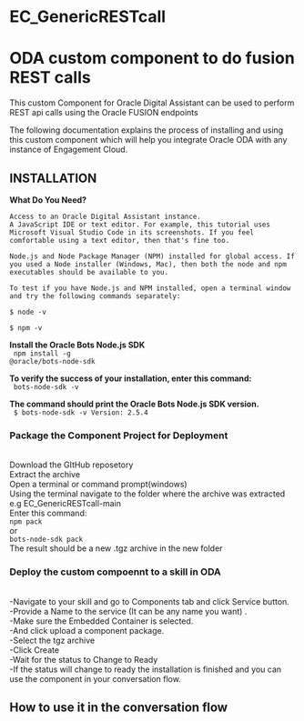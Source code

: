 # EC_GenericRESTcall
<h1>ODA custom component to do fusion REST calls</h1>
This custom Component for Oracle Digital Assistant can be used to perform REST api calls using the Oracle FUSION endpoints

The following documentation explains the process of installing and using this custom
component which will help you integrate Oracle ODA with any instance of Engagement
Cloud.

<h2>INSTALLATION</h2>

<b>What Do You Need?</b>

    Access to an Oracle Digital Assistant instance.
    A JavaScript IDE or text editor. For example, this tutorial uses Microsoft Visual Studio Code in its screenshots. If you feel comfortable using a text editor, then that's fine too.

    Node.js and Node Package Manager (NPM) installed for global access. If you used a Node installer (Windows, Mac), then both the node and npm executables should be available to you.

    To test if you have Node.js and NPM installed, open a terminal window and try the following commands separately:

    $ node -v

    $ npm -v

<b>Install the Oracle Bots Node.js SDK</b><br>
<code> npm install -g @oracle/bots-node-sdk </code><br>

<b>To verify the success of your installation, enter this command:</b><br>
<code> bots-node-sdk -v</code>

<b>The command should print the Oracle Bots Node.js SDK version. </b><br>
<code> $ bots-node-sdk -v
Version: 2.5.4</code><br>

<h3>Package the Component Project for Deployment</h3><br>
Download the GItHub reposetory<br>
Extract the archive<br>
Open a terminal or command prompt(windows)<br>
Using the terminal navigate to the folder where the archive was extracted e.g EC_GenericRESTcall-main<br>
Enter this command:<br>
<code>npm pack</code><br>
or<br>
<code>bots-node-sdk pack</code><br>
The result should be a new .tgz archive in the new folder

<h3>Deploy the custom compoennt to a skill in ODA</h3><br>
-Navigate to your skill and go to Components tab and click Service button.<br>
-Provide a Name to the service (It can be any name you want) .<br>
-Make sure the Embedded Container is selected.<br>
-And click upload a component package.<br>
-Select the tgz archive<br>
-Click Create<br>
-Wait for the status to Change to Ready<br>
-If the status will change to ready the installation is finished and you can use the component in your conversation flow.<br>

<h2>How to use it in the conversation flow</h2>



